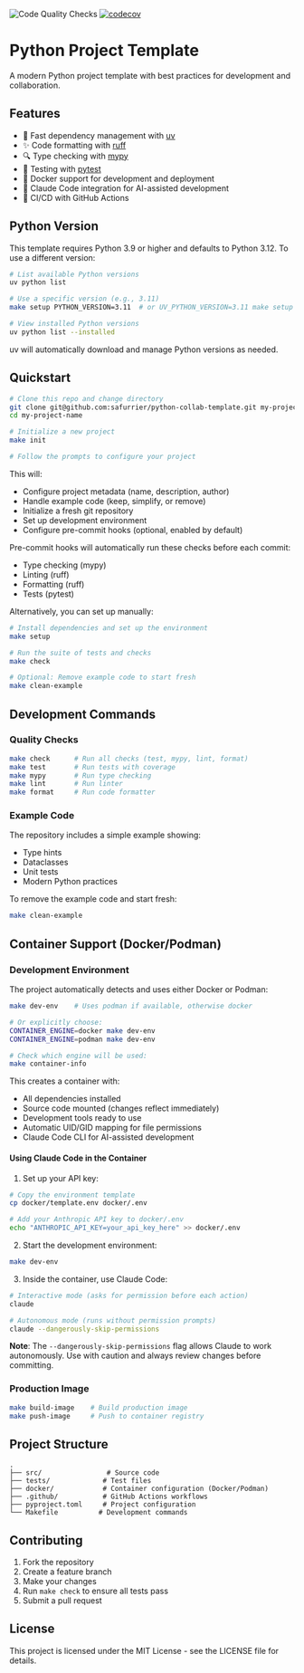 ![Code Quality Checks](https://github.com/safurrier/python-collab-template/workflows/Code%20Quality%20Checks/badge.svg) [![codecov](https://codecov.io/gh/safurrier/python-collab-template/branch/master/graph/badge.svg)](https://codecov.io/gh/safurrier/python-collab-template)

# Python Project Template

A modern Python project template with best practices for development and collaboration.

## Features
- 🚀 Fast dependency management with [uv](https://github.com/astral-sh/uv)
- ✨ Code formatting with [ruff](https://github.com/astral-sh/ruff)
- 🔍 Type checking with [mypy](https://github.com/python/mypy)
- 🧪 Testing with [pytest](https://github.com/pytest-dev/pytest)
- 🐳 Docker support for development and deployment
- 🤖 Claude Code integration for AI-assisted development
- 👷 CI/CD with GitHub Actions

## Python Version
This template requires Python 3.9 or higher and defaults to Python 3.12. To use a different version:

```bash
# List available Python versions
uv python list

# Use a specific version (e.g., 3.11)
make setup PYTHON_VERSION=3.11  # or UV_PYTHON_VERSION=3.11 make setup

# View installed Python versions
uv python list --installed
```

uv will automatically download and manage Python versions as needed.

## Quickstart
```bash
# Clone this repo and change directory
git clone git@github.com:safurrier/python-collab-template.git my-project-name
cd my-project-name

# Initialize a new project
make init

# Follow the prompts to configure your project
```

This will:
- Configure project metadata (name, description, author)
- Handle example code (keep, simplify, or remove)
- Initialize a fresh git repository
- Set up development environment
- Configure pre-commit hooks (optional, enabled by default)

Pre-commit hooks will automatically run these checks before each commit:
- Type checking (mypy)
- Linting (ruff)
- Formatting (ruff)
- Tests (pytest)

Alternatively, you can set up manually:
```bash
# Install dependencies and set up the environment
make setup

# Run the suite of tests and checks
make check

# Optional: Remove example code to start fresh
make clean-example
```

## Development Commands

### Quality Checks
```bash
make check      # Run all checks (test, mypy, lint, format)
make test       # Run tests with coverage
make mypy       # Run type checking
make lint       # Run linter
make format     # Run code formatter
```

### Example Code
The repository includes a simple example showing:
- Type hints
- Dataclasses
- Unit tests
- Modern Python practices

To remove the example code and start fresh:
```bash
make clean-example
```
## Container Support (Docker/Podman)

### Development Environment

The project automatically detects and uses either Docker or Podman:

```bash
make dev-env    # Uses podman if available, otherwise docker

# Or explicitly choose:
CONTAINER_ENGINE=docker make dev-env
CONTAINER_ENGINE=podman make dev-env

# Check which engine will be used:
make container-info
```

This creates a container with:
- All dependencies installed
- Source code mounted (changes reflect immediately)
- Development tools ready to use
- Automatic UID/GID mapping for file permissions
- Claude Code CLI for AI-assisted development

#### Using Claude Code in the Container

1. Set up your API key:
```bash
# Copy the environment template
cp docker/template.env docker/.env

# Add your Anthropic API key to docker/.env
echo "ANTHROPIC_API_KEY=your_api_key_here" >> docker/.env
```

2. Start the development environment:
```bash
make dev-env
```

3. Inside the container, use Claude Code:
```bash
# Interactive mode (asks for permission before each action)
claude

# Autonomous mode (runs without permission prompts)
claude --dangerously-skip-permissions
```

**Note**: The `--dangerously-skip-permissions` flag allows Claude to work autonomously. Use with caution and always review changes before committing.

### Production Image
```bash
make build-image    # Build production image
make push-image     # Push to container registry
```

## Project Structure
```
.
├── src/                # Source code
├── tests/             # Test files
├── docker/            # Container configuration (Docker/Podman)
├── .github/           # GitHub Actions workflows
├── pyproject.toml     # Project configuration
└── Makefile          # Development commands
```

## Contributing
1. Fork the repository
2. Create a feature branch
3. Make your changes
4. Run `make check` to ensure all tests pass
5. Submit a pull request

## License
This project is licensed under the MIT License - see the LICENSE file for details.
